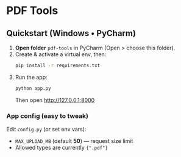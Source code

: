 # PDF Tools
## Quickstart (Windows • PyCharm)

1. **Open folder** `pdf-tools` in PyCharm (Open > choose this folder).
2. Create & activate a virtual env, then:
   ```bash
   pip install -r requirements.txt
   ```
3. Run the app:
   ```bash
   python app.py
   ```
   Then open http://127.0.0.1:8000

### App config (easy to tweak)

Edit `config.py` (or set env vars):

- `MAX_UPLOAD_MB` (default **50**) — request size limit
- Allowed types are currently `{".pdf"}`
